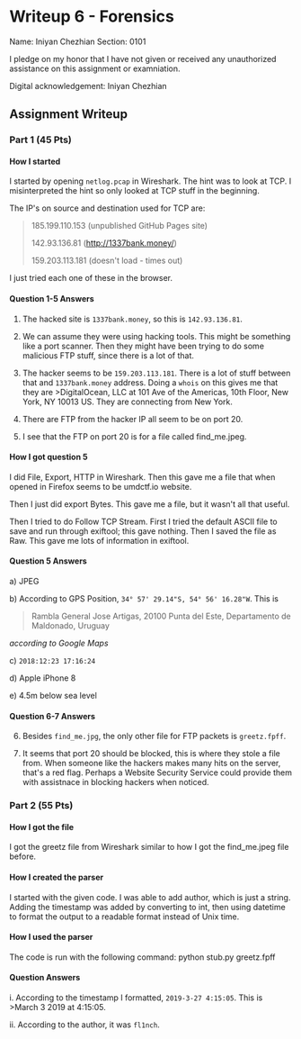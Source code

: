 # Writeup 6 - Forensics

Name: Iniyan Chezhian
Section: 0101

I pledge on my honor that I have not given or received any unauthorized assistance on this assignment or examniation.

Digital acknowledgement: Iniyan Chezhian

## Assignment Writeup

### Part 1 (45 Pts)

#### How I started

I started by opening `netlog.pcap` in Wireshark. The hint was to look at TCP. I misinterpreted the hint so only looked at TCP stuff in the beginning.

The IP's on source and destination used for TCP are:
>185.199.110.153 (unpublished GitHub Pages site)
>
>142.93.136.81 (http://1337bank.money/)
>
>159.203.113.181 (doesn't load - times out)

I just tried each one of these in the browser.

#### Question 1-5 Answers

1. The hacked site is `1337bank.money`, so this is `142.93.136.81`.

2. We can assume they were using hacking tools. This might be something like a port scanner. Then they might have been trying to do some malicious FTP stuff, since there is a lot of that.

3. The hacker seems to be `159.203.113.181`. There is a lot of stuff between that and `1337bank.money` address. Doing a `whois` on this gives me that they are >DigitalOcean, LLC at 101 Ave of the Americas, 10th Floor, New York, NY 10013 US. They are connecting from New York.

4. There are FTP from the hacker IP all seem to be on port 20.

5. I see that the FTP on port 20 is for a file called find_me.jpeg.

#### How I got question 5

I did File, Export, HTTP in Wireshark. Then this gave me a file that when opened in Firefox seems to be umdctf.io website.

Then I just did export Bytes. This gave me a file, but it wasn't all that useful.

Then I tried to do Follow TCP Stream. First I tried the default ASCII file to save and run through exiftool; this gave nothing. Then I saved the file as Raw. This gave me lots of information in exiftool.

#### Question 5 Answers

a) JPEG

b) According to GPS Position, 
`34° 57' 29.14"S, 54° 56' 16.28"W`.
This is
>Rambla General Jose Artigas, 20100 Punta del Este, Departamento de Maldonado, Uruguay

_according to Google Maps_

c) `2018:12:23 17:16:24`

d) Apple iPhone 8

e) 4.5m below sea level

#### Question 6-7 Answers

6. Besides `find_me.jpg`, the only other file for FTP packets is `greetz.fpff`.

7. It seems that port 20 should be blocked, this is where they stole a file from. When someone like the hackers makes many hits on the server, that's a red flag. Perhaps a Website Security Service could provide them with assistnace in blocking hackers when noticed.

### Part 2 (55 Pts)

#### How I got the file

I got the greetz file from Wireshark similar to how I got the find_me.jpeg file before.

#### How I created the parser

I started with the given code. I was able to add author, which is just a string. Adding the timestamp was added by converting to int, then using datetime to format the output to a readable format instead of Unix time.

#### How I used the parser

The code is run with the following command:
    python stub.py greetz.fpff

#### Question Answers

i. According to the timestamp I formatted, `2019-3-27 4:15:05`. This is >March 3 2019 at 4:15:05.

ii. According to the author, it was `fl1nch`.
